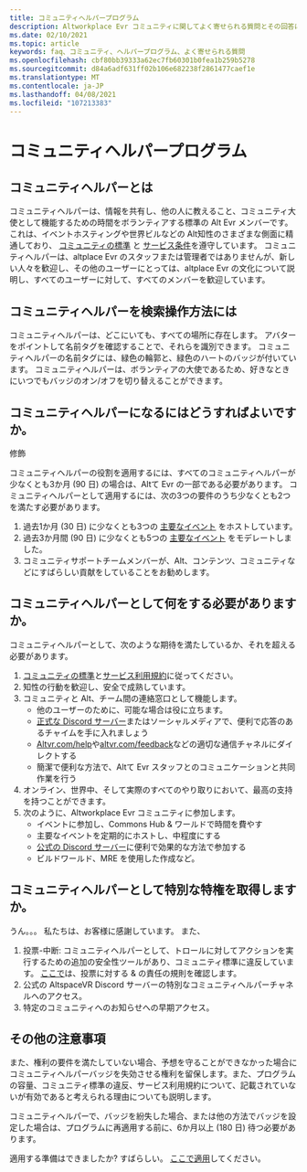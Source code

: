 ```yaml
---
title: コミュニティヘルパープログラム
description: Altworkplace Evr コミュニティに関してよく寄せられる質問とその回答について、最新の情報を入手してください。
ms.date: 02/10/2021
ms.topic: article
keywords: faq、コミュニティ、ヘルパープログラム、よく寄せられる質問
ms.openlocfilehash: cbf80bb39333a62ec7fb60301b0fea1b259b5278
ms.sourcegitcommit: d84a6adf631ff02b106e682238f2861477caef1e
ms.translationtype: MT
ms.contentlocale: ja-JP
ms.lasthandoff: 04/08/2021
ms.locfileid: "107213383"
---
```

# <a name="community-helper-program"></a>コミュニティヘルパープログラム

## <a name="what-is-a-community-helper"></a>コミュニティヘルパーとは 

コミュニティヘルパーは、情報を共有し、他の人に教えること、コミュニティ大使として機能するための時間をボランティアする標準の Alt Evr メンバーです。 これは、イベントホスティングや世界ビルなどの Alt知性のさまざまな側面に精通しており、 [コミュニティの標準](community-standards.md) と [サービス条件](terms-of-service.md)を遵守しています。 コミュニティヘルパーは、altplace Evr のスタッフまたは管理者ではありませんが、新しい人々を歓迎し、その他のユーザーにとっては、altplace Evr の文化について説明し、すべてのユーザーに対して、すべてのメンバーを歓迎しています。

## <a name="how-do-i-find-a-community-helper"></a>コミュニティヘルパーを検索操作方法には 
コミュニティヘルパーは、どこにいても、すべての場所に存在します。 アバターをポイントして名前タグを確認することで、それらを識別できます。 コミュニティヘルパーの名前タグには、緑色の輪郭と、緑色のハートのバッジが付いています。 コミュニティヘルパーは、ボランティアの大使であるため、好きなときにいつでもバッジのオン/オフを切り替えることができます。

## <a name="how-can-i-become-a-community-helper"></a>コミュニティヘルパーになるにはどうすればよいですか。 

修飾 

コミュニティヘルパーの役割を適用するには、すべてのコミュニティヘルパーが少なくとも3か月 (90 日) の場合は、Altて Evr の一部である必要があります。 コミュニティヘルパーとして適用するには、次の3つの要件のうち少なくとも2つを満たす必要があります。 

1. 過去1か月 (30 日) に少なくとも3つの [主要なイベント](../tutorials/main-events.md) をホストしています。 
2. 過去3か月間 (90 日) に少なくとも5つの [主要なイベント](../tutorials/main-events.md) をモデレートしました。 
3. コミュニティサポートチームメンバーが、Alt、コンテンツ、コミュニティなどにすばらしい貢献をしていることをお勧めします。

## <a name="what-would-i-be-expected-to-do-as-a-community-helper"></a>コミュニティヘルパーとして何をする必要がありますか。 

コミュニティヘルパーとして、次のような期待を満たしているか、それを超える必要があります。 

1. [コミュニティの標準](community-standards.md)と[サービス利用規約](terms-of-service.md)に従ってください。
2. 知性の行動を歓迎し、安全で成熟しています。
3. コミュニティと Alt、チーム間の連絡窓口として機能します。
    * 他のユーザーのために、可能な場合は役に立ちます。
    * [正式な Discord サーバー](https://altvr.com/discord)またはソーシャルメディアで、便利で応答のあるチャイムを手に入れましょう
    * [Altvr.com/help](../world-building/getting-help.md)や[altvr.com/feedback](https://help.altvr.com/hc/requests/new?ticket_form_id=360001742213)などの適切な通信チャネルにダイレクトする
    * 簡潔で便利な方法で、Altて Evr スタッフとのコミュニケーションと共同作業を行う 
4. オンライン、世界中、そして実際のすべてのやり取りにおいて、最高の支持を持つことができます。 
5. 次のように、Altworkplace Evr コミュニティに参加します。
    * イベントに参加し、Commons Hub & ワールドで時間を費やす
    * 主要なイベントを定期的にホストし、中程度にする
    * [公式の Discord サーバー](https://altvr.com/discord)に便利で効果的な方法で参加する
    * ビルドワールド、MRE を使用した作成など。 

## <a name="do-i-get-special-privileges-as-a-community-helper"></a>コミュニティヘルパーとして特別な特権を取得しますか。 

うん。。。 私たちは、お客様に感謝しています。 また、

1. 投票-中断: コミュニティヘルパーとして、トロールに対してアクションを実行するための追加の安全性ツールがあり、コミュニティ標準に違反しています。 [ここで](community-helper-guide.md)は、投票に対する & の責任の規則を確認します。
2. 公式の AltspaceVR Discord サーバーの特別なコミュニティヘルパーチャネルへのアクセス。
3. 特定のコミュニティへのお知らせへの早期アクセス。

## <a name="other-considerations"></a>その他の注意事項

また、権利の要件を満たしていない場合、予想を守ることができなかった場合にコミュニティヘルパーバッジを失効させる権利を留保します。また、プログラムの容量、コミュニティ標準の違反、サービス利用規約について、記載されていないが有効であると考えられる理由についても説明します。

コミュニティヘルパーで、バッジを紛失した場合、または他の方法でバッジを設定した場合は、プログラムに再適用する前に、6か月以上 (180 日) 待つ必要があります。

適用する準備はできましたか?
すばらしい。 [ここで適用](https://help.altvr.com/hc/requests/new?ticket_form_id=360002060313)してください。